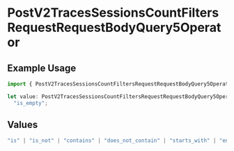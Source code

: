 # PostV2TracesSessionsCountFiltersRequestRequestBodyQuery5Operator

## Example Usage

```typescript
import { PostV2TracesSessionsCountFiltersRequestRequestBodyQuery5Operator } from "@orq-ai/node/models/operations";

let value: PostV2TracesSessionsCountFiltersRequestRequestBodyQuery5Operator =
  "is_empty";
```

## Values

```typescript
"is" | "is_not" | "contains" | "does_not_contain" | "starts_with" | "ends_with" | "is_empty" | "is_not_empty"
```